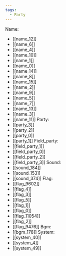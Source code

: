 ```yaml
---
tags:
  - Party
---
```

Name:
- [[name_12]]
- [[name_6]]
- [[name_4]]
- [[name_10]]
- [[name_1]]
- [[name_0]]
- [[name_14]]
- [[name_8]]
- [[name_15]]
- [[name_2]]
- [[name_9]]
- [[name_5]]
- [[name_7]]
- [[name_13]]
- [[name_3]]
- [[name_11]]
Party:
- [[party_3]]
- [[party_2]]
- [[party_0]]
- [[party_1]]
Field_party:
- [[field_party_1]]
- [[field_party_0]]
- [[field_party_2]]
- [[field_party_3]]
Sound:
- [[sound_184]]
- [[sound_153]]
- [[sound_374]]
Flag:
- [[flag_9602]]
- [[flag_4]]
- [[flag_3]]
- [[flag_5]]
- [[flag_1]]
- [[flag_0]]
- [[flag_11054]]
- [[flag_2]]
- [[flag_9476]]
Bgm:
- [[bgm_178]]
System:
- [[system_40]]
- [[system_4]]
- [[system_49]]
